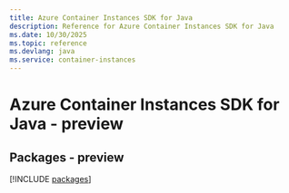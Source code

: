 ```yaml
---
title: Azure Container Instances SDK for Java
description: Reference for Azure Container Instances SDK for Java
ms.date: 10/30/2025
ms.topic: reference
ms.devlang: java
ms.service: container-instances
---
```

# Azure Container Instances SDK for Java - preview
## Packages - preview
[!INCLUDE [packages](container-instances-index.md)]